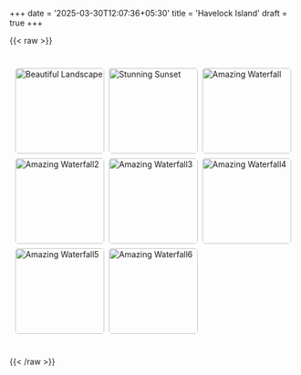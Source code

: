 +++
date = '2025-03-30T12:07:36+05:30'
title = 'Havelock Island'
draft = true
+++

{{< raw >}}
<div class="gallery-container">
    <div class="gallery-grid">
        <img src="/images/01-02-2025.jpeg" alt="Beautiful Landscape">
        <img src="/images/01-02-2025.jpeg" alt="Stunning Sunset">
        <img src="/images/02-02-2025.jpeg" alt="Amazing Waterfall">
        <img src="/images/02-02-2025.jpeg" alt="Amazing Waterfall2">
        <img src="/images/02-02-2025.jpeg" alt="Amazing Waterfall3">
        <img src="/images/01-02-2025.jpeg" alt="Amazing Waterfall4">
        <img src="/images/01-02-2025.jpeg" alt="Amazing Waterfall5">
        <img src="/images/02-02-2025.jpeg" alt="Amazing Waterfall6">
        <div class="extra-images"></div>
    </div>
</div>

<div id="lightbox" class="lightbox hidden">
    <span class="close-btn">&times;</span>
    <div class="lightbox-content">
        <div class="lightbox-img-container">
            <img id="lightbox-img" src="" alt="Preview">
        </div>
        <div class="lightbox-description" id="img-description"></div>
    </div>
    <div class="lightbox-thumbs" id="thumbnail-container"></div>
    <button class="nav-btn prev-btn" id="prev-btn">&#10094;</button>
    <button class="nav-btn next-btn" id="next-btn">&#10095;</button>
</div>

<style>
/* Gallery */
.gallery-container {
    max-width: 800px;
    margin: 30px auto;
    padding: 10px;
}
.gallery-grid {
    display: grid;
    grid-template-columns: repeat(3, 1fr);
    gap: 8px;
}
.gallery-grid img {
    width: 100%;
    height: 150px;
    object-fit: cover;
    border-radius: 5px;
    cursor: pointer;
}
.extra-images {
    display: none;
    align-items: center;
    justify-content: center;
    background-color: #000;
    color: #fff;
    font-size: 18px;
    cursor: pointer;
    border-radius: 5px;
    height: 150px;
}

/* Lightbox */
.lightbox {
    position: fixed;
    top: 0;
    left: 0;
    width: 100%;
    height: 100%;
    background: rgba(0, 0, 0, 0.9);
    z-index: 1000;
    display: flex;
    flex-direction: column;
    align-items: center;
    justify-content: center;
}
.lightbox.hidden { display: none; }
.lightbox-content {
    display: flex;
    max-width: 90%;
    max-height: 80%;
    background: #fff;
    border-radius: 8px;
    overflow: hidden;
}
.lightbox-img-container {
    flex: 3;
    display: flex;
    align-items: center;
    justify-content: center;
    background-color: #000;
}
#lightbox-img {
    max-width: 100%;
    max-height: 100%;
    min-height: 100px;
    min-width: 100px;
    cursor: zoom-in;
    transition: transform 0.2s;
}
.lightbox-description {
    flex: 1;
    padding: 20px;
    background-color: #f4f4f4;
}

/* Navigation */
.lightbox-thumbs {
    display: flex;
    gap: 5px;
    margin-top: 10px;
}
.thumb-img {
    width: 60px;
    height: 40px;
    object-fit: cover;
    cursor: pointer;
    border: 2px solid transparent;
    border-radius: 4px;
}
.thumb-img.active { border-color: #fff; }
.nav-btn {
    position: absolute;
    top: 50%;
    background: none;
    color: #fff;
    border: none;
    cursor: pointer;
    font-size: 30px;
    padding: 10px;
}
.prev-btn { left: 10px; }
.next-btn { right: 10px; }
.close-btn {
    position: absolute;
    top: 10px;
    right: 20px;
    font-size: 30px;
    color: #fff;
    cursor: pointer;
}
</style>

<script>
// DOM elements
const galleryGrid = document.querySelector(".gallery-grid");
const extraImagesEl = document.querySelector(".extra-images");
const lightbox = document.getElementById("lightbox");
const lightboxImg = document.getElementById("lightbox-img");
const description = document.getElementById("img-description");
const thumbContainer = document.getElementById("thumbnail-container");
const prevBtn = document.getElementById("prev-btn");
const nextBtn = document.getElementById("next-btn");
const closeBtn = document.querySelector(".close-btn");
let currentIndex = 0;
let images = [];

// Initialize gallery
function init() {
    // Get all images
    const allImages = galleryGrid.querySelectorAll("img");
    
    // Create image data array
    images = Array.from(allImages).map(img => ({
        src: img.src,
        description: img.alt
    }));
    const MAX_IMG_PREVIEWS = 2;
    // If we have more than 3 images, hide the extras
    if (allImages.length > MAX_IMG_PREVIEWS) {
        // Hide images beyond the first 3
        allImages.forEach((img, index) => {
            if (index >= MAX_IMG_PREVIEWS) {
                img.style.display = "none";
            }
        });
        
        // Calculate number of hidden images
        const hiddenCount = allImages.length - 3;
        
        // Update and show the extra images indicator
        extraImagesEl.textContent = "+" + hiddenCount;
        extraImagesEl.style.display = "flex";
        
        // Add click handler for the extra images element
        extraImagesEl.addEventListener("click", () => openLightbox(3));
    } else {
        // Hide the extra images indicator if we have 3 or fewer images
        extraImagesEl.style.display = "none";
    }
    
    // Add click handlers for visible gallery images
    allImages.forEach((img, index) => {
        if (index < 3) {
            img.addEventListener("click", () => openLightbox(index));
        }
    });
    
    // Add navigation handlers
    prevBtn.addEventListener("click", () => navigate(-1));
    nextBtn.addEventListener("click", () => navigate(1));
    closeBtn.addEventListener("click", closeLightbox);
    lightboxImg.addEventListener("click", toggleZoom);
    
    // Create thumbnails
    createThumbnails();
}

function openLightbox(index) {
    currentIndex = index;
    updateLightbox();
    lightbox.classList.remove("hidden");
    document.addEventListener("keydown", handleKeyPress);
}

function updateLightbox() {
    lightboxImg.src = images[currentIndex].src;
    description.textContent = images[currentIndex].description;
    
    // Update active thumbnail
    document.querySelectorAll(".thumb-img").forEach((thumb, i) => {
        thumb.classList.toggle("active", i === currentIndex);
    });
}

function createThumbnails() {
    thumbContainer.innerHTML = "";
    images.forEach((img, i) => {
        const thumb = document.createElement("img");
        thumb.src = img.src;
        thumb.className = "thumb-img" + (i === currentIndex ? " active" : "");
        thumb.addEventListener("click", () => openLightbox(i));
        thumbContainer.appendChild(thumb);
    });
}

function navigate(direction) {
    currentIndex = (currentIndex + direction + images.length) % images.length;
    updateLightbox();
}

function closeLightbox() {
    lightbox.classList.add("hidden");
    lightboxImg.style.transform = "scale(1)";
    document.removeEventListener("keydown", handleKeyPress);
}

function toggleZoom() {
    lightboxImg.style.transform = lightboxImg.style.transform === "scale(1.5)" ? "scale(1)" : "scale(1.5)";
}

function handleKeyPress(e) {
    if (e.key === "Escape") closeLightbox();
    else if (e.key === "ArrowLeft") navigate(-1);
    else if (e.key === "ArrowRight") navigate(1);
}

// Initialize the gallery when DOM is ready
document.addEventListener("DOMContentLoaded", init);
</script>
{{< /raw >}}